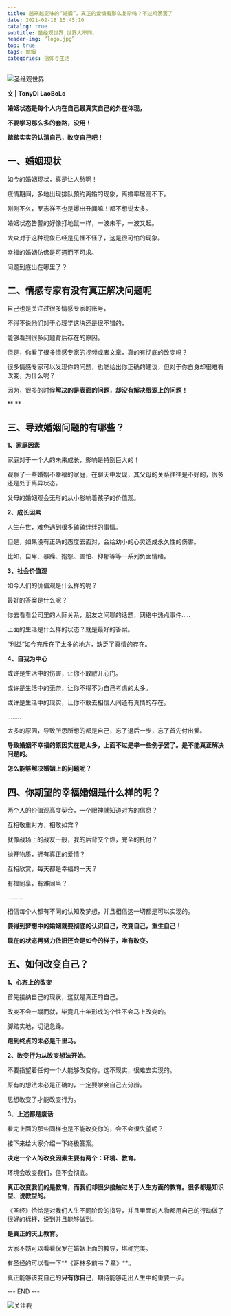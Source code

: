 ```yaml
---
title: 越来越变味的“婚姻”，真正的爱情有那么复杂吗？不过鸡汤罢了
date: 2021-02-18 15:45:10
catalog: true
subtitle: 圣经观世界,世界大不同。
header-img: “logo.jpg”
top: true
tags: 婚姻
categories: 信仰与生活
---
```


![圣经观世界](https://s3.ax1x.com/2021/02/17/y2qUoj.jpg)

**文 | TonyDi LaoBoLo**



**婚姻状态是每个人内在自己最真实自己的外在体现，**

**不要学习那么多的套路，没用！**

**踏踏实实的认清自己，改变自己吧！**



## 一、婚姻现状



如今的婚姻现状，真是让人愁啊！

疫情期间，多地出现排队预约离婚的现象，离婚率居高不下。

刚刚不久，罗志祥不也是爆出丑闻嘛！都不想说太多。

婚姻状态告警的好像打地鼠一样，一波未平，一波又起。

大众对于这种现象已经是见怪不怪了，这是很可怕的现象。

幸福的婚姻仿佛是可遇而不可求。

问题到底出在哪里了？



## 二、情感专家有没有真正解决问题呢



自己也是关注过很多情感专家的账号，

不得不说他们对于心理学这块还是很不错的，

能够看到很多问题背后存在的原因。

但是，你看了很多情感专家的视频或者文章，真的有彻底的改变吗？

很多情感专家可以发现你的问题，也能给出你正确的建议，但对于你自身却很难有改变，为什么呢？

因为，很多的时候**解决的是表面的问题，却没有解决根源上的问题！**

**
**



## 三、导致婚姻问题的有哪些？



**1、家庭因素**

家庭对于一个人的未来成长，影响是特别巨大的！

观察了一些婚姻不幸福的家庭，在聊天中发现，其父母的关系往往是不好的，很多还是处于离异状态。

父母的婚姻观会无形的从小影响着孩子的价值观。

**2、成长因素**

人生在世，难免遇到很多磕磕绊绊的事情。

但是，如果没有正确的态度去面对，会给幼小的心灵造成永久性的伤害。

比如，自卑、暴躁、抱怨、害怕、抑郁等等一系列负面情绪。

**3、社会价值观**

如今人们的价值观是什么样的呢？

最好的答案是什么呢？

你去看看公司里的人际关系，朋友之间聊的话题，网络中热点事件.....

上面的生活是什么样的状态？就是最好的答案。

“利益”如今充斥在了太多的地方，缺乏了真情的存在。

**4、自我为中心**

或许是生活中的伤害，让你不敢敞开心门。

或许是生活中的无奈，让你不得不为自己考虑的太多。

或许是生活中的现实，让你不敢去相信人间还有真情的存在。

........

太多的原因，导致所思所想的都是自己，忘了退后一步，忘了首先付出爱。

**导致婚姻不幸福的原因实在是太多，上面不过是举一些例子罢了。是不能真正解决问题的。**

**怎么能够解决婚姻上的问题呢？**



## 四、你期望的幸福婚姻是什么样的呢？



两个人的价值观高度契合，一个眼神就知道对方的信息？

互相敬重对方，相敬如宾？

就像战场上的战友一般，我的后背交个你，完全的托付？

抛开物质，拥有真正的爱情？

互相欣赏，每天都是幸福的一天？

有福同享，有难同当？

.........

相信每个人都有不同的认知及梦想，并且相信这一切都是可以实现的。

**要得到梦想中的婚姻就要彻底的认识自己，改变自己，重生自己！**

**现在的状态再努力依旧还会是如今的样子，唯有改变。**



## 五、如何改变自己？



**1、心态上的改变**

首先接纳自己的现状，这就是真正的自己。

改变不会一蹴而就，毕竟几十年形成的个性不会马上改变的。

脚踏实地，切记急躁。

**跑到终点的未必是千里马。**

**2、改变行为从改变想法开始。**

不要指望着任何一个人能够改变你，这不现实，很难去实现的。

原有的想法未必是正确的，一定要学会自己去分辨。

思想改变了才能改变行为。

**3、上述都是废话**

看完上面的那些同样也是不能改变你的，会不会很失望呢？

接下来给大家介绍一下终极答案。

**决定一个人的改变因素主要有两个：环境、教育。**

环境会改变我们，但不会彻底。

**真正改变我们的是教育，而我们却很少接触过关于人生方面的教育。很多都是知识型、说教型的。**

《圣经》恰恰是对我们人生不同阶段的指导，并且里面的人物都用自己的行动做了很好的标杆，说到并且能够做到。

**是真正的天上教育。**

大家不妨可以看看保罗在婚姻上面的教导，堪称完美。

有圣经的可以看一下**《哥林多前书 7 章》**。

真正能够该变自己的**只有你自己**，期待能够走出人生中的重要一步。

--- END ---

![关注我](https://s3.ax1x.com/2021/02/17/y2qTOO.jpg)